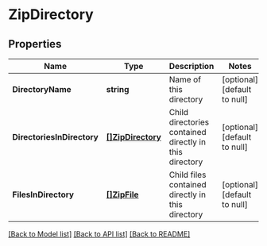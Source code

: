 # ZipDirectory

## Properties
Name | Type | Description | Notes
------------ | ------------- | ------------- | -------------
**DirectoryName** | **string** | Name of this directory | [optional] [default to null]
**DirectoriesInDirectory** | [**[]ZipDirectory**](ZipDirectory.md) | Child directories contained directly in this directory | [optional] [default to null]
**FilesInDirectory** | [**[]ZipFile**](ZipFile.md) | Child files contained directly in this directory | [optional] [default to null]

[[Back to Model list]](../README.md#documentation-for-models) [[Back to API list]](../README.md#documentation-for-api-endpoints) [[Back to README]](../README.md)


